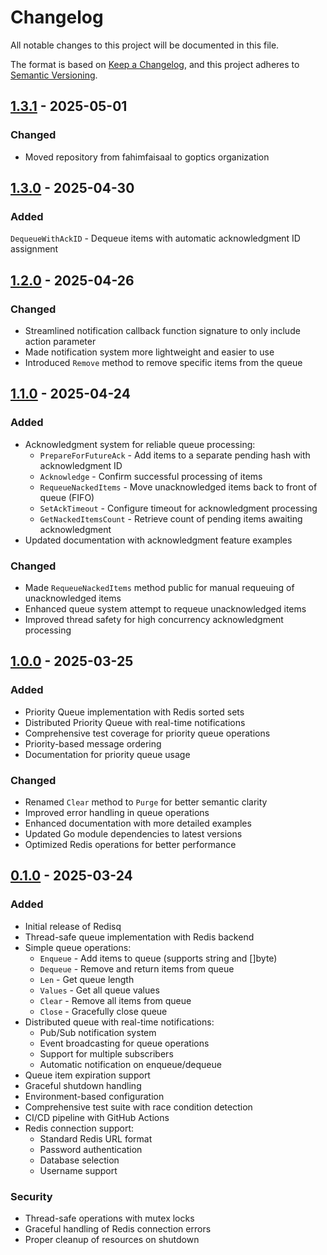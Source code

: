 # Changelog

All notable changes to this project will be documented in this file.

The format is based on [Keep a Changelog](https://keepachangelog.com/en/1.0.0/),
and this project adheres to [Semantic Versioning](https://semver.org/spec/v2.0.0.html).

## [1.3.1] - 2025-05-01

### Changed

- Moved repository from fahimfaisaal to goptics organization

## [1.3.0] - 2025-04-30

### Added

`DequeueWithAckID` - Dequeue items with automatic acknowledgment ID assignment

## [1.2.0] - 2025-04-26

### Changed

- Streamlined notification callback function signature to only include action parameter
- Made notification system more lightweight and easier to use
- Introduced `Remove` method to remove specific items from the queue

## [1.1.0] - 2025-04-24

### Added

- Acknowledgment system for reliable queue processing:
  - `PrepareForFutureAck` - Add items to a separate pending hash with acknowledgment ID
  - `Acknowledge` - Confirm successful processing of items
  - `RequeueNackedItems` - Move unacknowledged items back to front of queue (FIFO)
  - `SetAckTimeout` - Configure timeout for acknowledgment processing
  - `GetNackedItemsCount` - Retrieve count of pending items awaiting acknowledgment
- Updated documentation with acknowledgment feature examples

### Changed

- Made `RequeueNackedItems` method public for manual requeuing of unacknowledged items
- Enhanced queue system attempt to requeue unacknowledged items
- Improved thread safety for high concurrency acknowledgment processing

## [1.0.0] - 2025-03-25

### Added

- Priority Queue implementation with Redis sorted sets
- Distributed Priority Queue with real-time notifications
- Comprehensive test coverage for priority queue operations
- Priority-based message ordering
- Documentation for priority queue usage

### Changed

- Renamed `Clear` method to `Purge` for better semantic clarity
- Improved error handling in queue operations
- Enhanced documentation with more detailed examples
- Updated Go module dependencies to latest versions
- Optimized Redis operations for better performance

## [0.1.0] - 2025-03-24

### Added

- Initial release of Redisq
- Thread-safe queue implementation with Redis backend
- Simple queue operations:
  - `Enqueue` - Add items to queue (supports string and []byte)
  - `Dequeue` - Remove and return items from queue
  - `Len` - Get queue length
  - `Values` - Get all queue values
  - `Clear` - Remove all items from queue
  - `Close` - Gracefully close queue
- Distributed queue with real-time notifications:
  - Pub/Sub notification system
  - Event broadcasting for queue operations
  - Support for multiple subscribers
  - Automatic notification on enqueue/dequeue
- Queue item expiration support
- Graceful shutdown handling
- Environment-based configuration
- Comprehensive test suite with race condition detection
- CI/CD pipeline with GitHub Actions
- Redis connection support:
  - Standard Redis URL format
  - Password authentication
  - Database selection
  - Username support

### Security

- Thread-safe operations with mutex locks
- Graceful handling of Redis connection errors
- Proper cleanup of resources on shutdown

[1.0.0]: https://github.com/goptics/redisq/compare/v0.1.0...v1.0.0
[0.1.0]: https://github.com/goptics/redisq/releases/tag/v0.1.0
[1.1.0]: https://github.com/goptics/redisq/compare/v1.0.0...v1.1.0
[1.2.0]: https://github.com/goptics/redisq/compare/v1.1.0...v1.2.0
[1.3.0]: https://github.com/goptics/redisq/compare/v1.2.0...v1.3.0
[1.3.1]: https://github.com/goptics/redisq/compare/v1.3.0...v1.3.1
